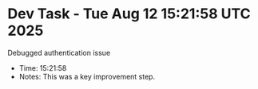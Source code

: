 # Dev Task - Tue Aug 12 15:21:58 UTC 2025
Debugged authentication issue
- Time: 15:21:58
- Notes: This was a key improvement step.
